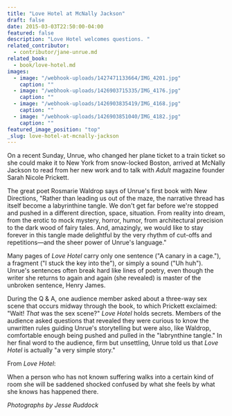 ```yaml
---
title: "Love Hotel at McNally Jackson"
draft: false
date: 2015-03-03T22:50:00-04:00
featured: false
description: "​Love Hotel welcomes questions. "
related_contributor:
  - contributor/jane-unrue.md
related_book:
  - book/love-hotel.md
images:
  - image: "/webhook-uploads/1427471133664/IMG_4201.jpg"
    caption: ""
  - image: "/webhook-uploads/1426903715335/IMG_4176.jpg"
    caption: ""
  - image: "/webhook-uploads/1426903835419/IMG_4168.jpg"
    caption: ""
  - image: "/webhook-uploads/1426903851040/IMG_4182.jpg"
    caption: ""
featured_image_position: "top"
_slug: love-hotel-at-mcnally-jackson
---
```


On a recent Sunday, Unrue, who changed her plane ticket to a train ticket so she could make it to New York from snow-locked Boston, arrived at McNally Jackson to read from her new work and to talk with _Adult_ magazine founder Sarah Nicole Prickett.

The great poet Rosmarie Waldrop says of Unrue's first book with New Directions, "Rather than leading us out of the maze, the narrative thread has itself become a labyrinthine tangle. We don't get far before we're stopped and pushed in a different direction, space, situation. From reality into dream, from the erotic to mock mystery, horror, humor, from architectural precision to the dark wood of fairy tales. And, amazingly, we would like to stay forever in this tangle made delightful by the very rhythm of cut-offs and repetitions—and the sheer power of Unrue's language."

Many pages of _Love Hotel_ carry only one sentence ("A canary in a cage."), a fragment ("I stuck the key into the"), or simply a sound ("Uh huh"). Unrue's sentences often break hard like lines of poetry, even though the writer she returns to again and again (she revealed) is master of the unbroken sentence, Henry James.

During the Q & A, one audience member asked about a three-way sex scene that occurs midway through the book, to which Prickett exclaimed: "Wait! _That_ was the sex scene?" _Love Hotel_ holds secrets. Members of the audience asked questions that revealed they were curious to know the unwritten rules guiding Unrue's storytelling but were also, like Waldrop, comfortable enough being pushed and pulled in the "labrynthine tangle." In her final word to the audience, firm but unsettling, Unrue told us that _Love Hotel_ is actually "a very simple story."

From _Love Hotel_:

When a person who has not known suffering walks into a certain kind
of room she will be saddened shocked confused by what she feels
by what she knows
has happened there.

_Photographs by Jesse Ruddock_

